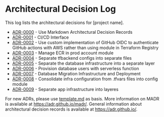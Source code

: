 # Architectural Decision Log

This log lists the architectural decisions for [project name].

<!-- adrlog -- Regenerate the content by using "adr-log -i -e template.md". You can install it via "npm install -g adr-log" -->

* [ADR-0000](infra/0000-use-markdown-architectural-decision-records.md) - Use Markdown Architectural Decision Records
* [ADR-0001](infra/0001-ci-cd-interface.md) - CI/CD Interface
* [ADR-0002](infra/0002-use-custom-implementation-of-github-oidc.md) - Use custom implementation of GitHub OIDC to authenticate GitHub actions with AWS rather than using module in Terraform Registry
* [ADR-0003](infra/0003-manage-ecr-in-prod-account-module.md) - Manage ECR in prod account module
* [ADR-0004](infra/0004-separate-terraform-backend-configs-into-separate-config-files.md) - Separate tfbackend configs into separate files
* [ADR-0005](infra/0005-separate-database-infrastructure-into-separate-layer.md) - Separate the database infrastructure into a separate layer
* [ADR-0006](infra/0006-provision-database-users-with-serverless-function.md) - Provision database users with serverless function
* [ADR-0007](infra/0007-database-migration-architecture.md) - Database Migration Infrastructure and Deployment
* [ADR-0008](infra/0008-consolidate-infra-config-from-tfvars-files-into-config-module.md) - Consolidate infra configuration from .tfvars files into config module
* [ADR-0009](infra/0009-separate-app-infrastructure-into-layers.md) - Separate app infrastructure into layeres

<!-- adrlogstop -->

For new ADRs, please use [template.md](template.md) as basis.
More information on MADR is available at <https://adr.github.io/madr/>.
General information about architectural decision records is available at <https://adr.github.io/>.
